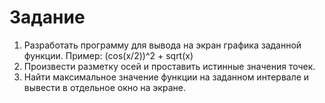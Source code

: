 # Задание
1. Разработать программу для вывода на экран графика заданной функции. Пример: (cos(x/2))^2 + sqrt(x)
2. Произвести разметку осей и проставить истинные значения точек.
3. Найти максимальное значение функции на заданном интервале и вывести в отдельное окно на экране.